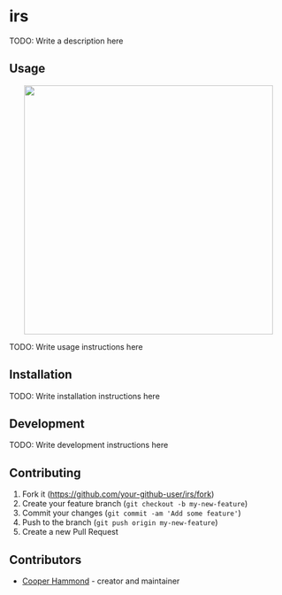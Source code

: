 # irs

TODO: Write a description here

## Usage

<p align="center">
    <img src="https://i.imgur.com/G783tKA.png" height="450" />
</p>

TODO: Write usage instructions here

## Installation

TODO: Write installation instructions here



## Development

TODO: Write development instructions here

## Contributing

1. Fork it (<https://github.com/your-github-user/irs/fork>)
2. Create your feature branch (`git checkout -b my-new-feature`)
3. Commit your changes (`git commit -am 'Add some feature'`)
4. Push to the branch (`git push origin my-new-feature`)
5. Create a new Pull Request

## Contributors

- [Cooper Hammond](https://github.com/your-github-user) - creator and maintainer
